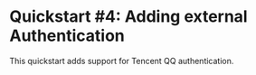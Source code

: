 # Quickstart #4: Adding external Authentication

This quickstart adds support for Tencent QQ authentication.
